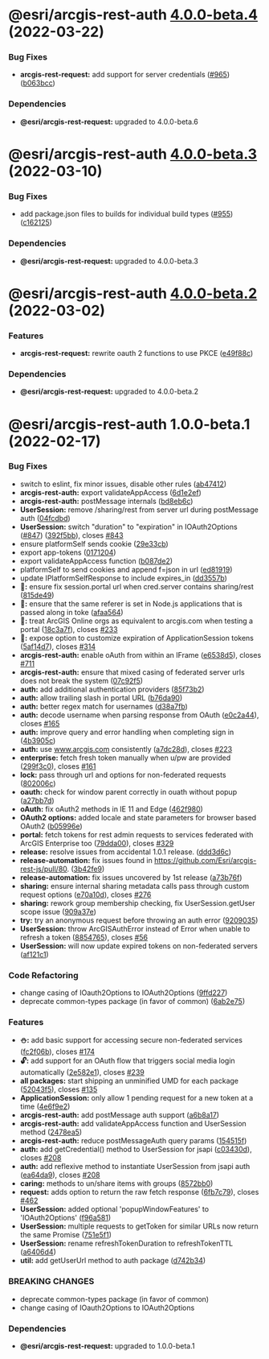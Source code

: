 # @esri/arcgis-rest-auth [4.0.0-beta.4](https://github.com/Esri/arcgis-rest-js/compare/@esri/arcgis-rest-auth@4.0.0-beta.3...@esri/arcgis-rest-auth@4.0.0-beta.4) (2022-03-22)


### Bug Fixes

* **arcgis-rest-request:** add support for server credentials ([#965](https://github.com/Esri/arcgis-rest-js/issues/965)) ([b063bcc](https://github.com/Esri/arcgis-rest-js/commit/b063bcca1780cd671e6b4f25532e4122903dc8b2))





### Dependencies

* **@esri/arcgis-rest-request:** upgraded to 4.0.0-beta.6

# @esri/arcgis-rest-auth [4.0.0-beta.3](https://github.com/Esri/arcgis-rest-js/compare/@esri/arcgis-rest-auth@4.0.0-beta.2...@esri/arcgis-rest-auth@4.0.0-beta.3) (2022-03-10)


### Bug Fixes

* add package.json files to builds for individual build types ([#955](https://github.com/Esri/arcgis-rest-js/issues/955)) ([c162125](https://github.com/Esri/arcgis-rest-js/commit/c16212594f0b914425548be5d61d7435d54a2718))





### Dependencies

* **@esri/arcgis-rest-request:** upgraded to 4.0.0-beta.3

# @esri/arcgis-rest-auth [4.0.0-beta.2](https://github.com/Esri/arcgis-rest-js/compare/@esri/arcgis-rest-auth@4.0.0-beta.1...@esri/arcgis-rest-auth@4.0.0-beta.2) (2022-03-02)


### Features

* **arcgis-rest-request:** rewrite oauth 2 functions to use PKCE ([e49f88c](https://github.com/Esri/arcgis-rest-js/commit/e49f88c700694aed472733527124c4d0d54e45d6))





### Dependencies

* **@esri/arcgis-rest-request:** upgraded to 4.0.0-beta.2

# @esri/arcgis-rest-auth 1.0.0-beta.1 (2022-02-17)


### Bug Fixes

* switch to eslint, fix minor issues, disable other rules ([ab47412](https://github.com/Esri/arcgis-rest-js/commit/ab474123d3a056dcd52a8898f39f287893626f35))
* **arcgis-rest-auth:** export validateAppAccess ([6d1e2ef](https://github.com/Esri/arcgis-rest-js/commit/6d1e2ef012ca25464e6219b5d909a30e5f1cecee))
* **arcgis-rest-auth:** postMessage internals ([bd8eb6c](https://github.com/Esri/arcgis-rest-js/commit/bd8eb6c0363483209645c5cc7cf19ad1a8114cc6))
* **UserSession:** remove /sharing/rest from server url during postMessage auth ([04fcdbd](https://github.com/Esri/arcgis-rest-js/commit/04fcdbd5307c79e55610a1bb7e049e3e18f0f0cc))
* **UserSession:** switch "duration" to "expiration" in IOAuth2Options ([#847](https://github.com/Esri/arcgis-rest-js/issues/847)) ([392f5bb](https://github.com/Esri/arcgis-rest-js/commit/392f5bb74b2461e7bd34dd16e784fce415d554ec)), closes [#843](https://github.com/Esri/arcgis-rest-js/issues/843)
* ensure platformSelf sends cookie ([29e33cb](https://github.com/Esri/arcgis-rest-js/commit/29e33cb9b9d0a2e25e412106adb06ff054bd5737))
* export app-tokens ([0171204](https://github.com/Esri/arcgis-rest-js/commit/017120498b32c9322689ad539b216ce8e5c96a3a))
* export validateAppAccess function ([b087de2](https://github.com/Esri/arcgis-rest-js/commit/b087de24ae6d8f41a2bb13c3c25a33943f0db2d8))
* platformSelf to send cookies and append f=json in url ([ed81919](https://github.com/Esri/arcgis-rest-js/commit/ed819194da74075172ff26139f2db4491d79ed12))
* update IPlatformSelfResponse to include expires_in ([dd3557b](https://github.com/Esri/arcgis-rest-js/commit/dd3557b19514a33150db2f15138422bb219681e7))
* **:bug::** ensure fix session.portal url when cred.server contains sharing/rest ([815de49](https://github.com/Esri/arcgis-rest-js/commit/815de49549b35aa9d255de6b05c2beb2d153f37f))
* **:bug::** ensure that the same referer is set in Node.js applications that is passed along in toke ([afaa564](https://github.com/Esri/arcgis-rest-js/commit/afaa5646bffbeec462a733d9b6e021d6499c0be7))
* **:bug::** treat ArcGIS Online orgs as equivalent to arcgis.com when testing a portal ([18c3a7f](https://github.com/Esri/arcgis-rest-js/commit/18c3a7fcc774bad8e2cc9eef15444b62c1ed0dd1)), closes [#233](https://github.com/Esri/arcgis-rest-js/issues/233)
* **:closed_lock_with_key::** expose option to customize expiration of ApplicationSession tokens ([5af14d7](https://github.com/Esri/arcgis-rest-js/commit/5af14d7b10ccee179f7b2da82f4f1478352a8b67)), closes [#314](https://github.com/Esri/arcgis-rest-js/issues/314)
* **arcgis-rest-auth:** enable oAuth from within an IFrame ([e6538d5](https://github.com/Esri/arcgis-rest-js/commit/e6538d5d38c9b2d0f31c6392d257f0d9263170bd)), closes [#711](https://github.com/Esri/arcgis-rest-js/issues/711)
* **arcgis-rest-auth:** ensure that mixed casing of federated server urls does not break the system ([07c92f5](https://github.com/Esri/arcgis-rest-js/commit/07c92f559cc0288fa379d19464f88642c6fe2803))
* **auth:** add additional authentication providers ([85f73b2](https://github.com/Esri/arcgis-rest-js/commit/85f73b22c17a3a3ae72b559a63df2aef8297828c))
* **auth:** allow trailing slash in portal URL ([b76da90](https://github.com/Esri/arcgis-rest-js/commit/b76da902d67d4ac3635ac18eb780e7c68d7617f7))
* **auth:** better regex match for usernames ([d38a7fb](https://github.com/Esri/arcgis-rest-js/commit/d38a7fb0e1bff3c49a135bc10be74893ec60a1e9))
* **auth:** decode username when parsing response from OAuth ([e0c2a44](https://github.com/Esri/arcgis-rest-js/commit/e0c2a44bd5032ce9b45b0f8511e9cc256056872c)), closes [#165](https://github.com/Esri/arcgis-rest-js/issues/165)
* **auth:** improve query and error handling when completing sign in ([4b3905c](https://github.com/Esri/arcgis-rest-js/commit/4b3905ca6517443c9237a44c0fc3249e579db8f5))
* **auth:** use www.arcgis.com consistently ([a7dc28d](https://github.com/Esri/arcgis-rest-js/commit/a7dc28d9fe860f380ed57137bcafe73ab0bb5e9d)), closes [#223](https://github.com/Esri/arcgis-rest-js/issues/223)
* **enterprise:** fetch fresh token manually when u/pw are provided ([299f3c0](https://github.com/Esri/arcgis-rest-js/commit/299f3c0da043b74113310cba9a3e9a0f77afa921)), closes [#161](https://github.com/Esri/arcgis-rest-js/issues/161)
* **lock:** pass through url and options for non-federated requests ([802006c](https://github.com/Esri/arcgis-rest-js/commit/802006cdc68e69851e80c499a236ba4c8fa1cb6f))
* **oauth:** check for window parent correctly in ouath without popup ([a27bb7d](https://github.com/Esri/arcgis-rest-js/commit/a27bb7da5fa5de7ddfbc2d676b707bfa1780ecbf))
* **oAuth:** fix oAuth2 methods in IE 11 and Edge ([462f980](https://github.com/Esri/arcgis-rest-js/commit/462f980082f9eeb8c55b5aa6c5981422ae40105f))
* **OAuth2 options:** added locale and state parameters for browser based OAuth2 ([b05996e](https://github.com/Esri/arcgis-rest-js/commit/b05996e83b1836f9a27337939a9a681d41207504))
* **portal:** fetch tokens for rest admin requests to services federated with ArcGIS Enterprise too ([79dda00](https://github.com/Esri/arcgis-rest-js/commit/79dda000e9cc3d8cf270ab3ace65d70d20d5ac57)), closes [#329](https://github.com/Esri/arcgis-rest-js/issues/329)
* **release:** resolve issues from accidental 1.0.1 release. ([ddd3d6c](https://github.com/Esri/arcgis-rest-js/commit/ddd3d6cab0fb0d789da866cea07244b7a170d9fd))
* **release-automation:** fix issues found in https://github.com/Esri/arcgis-rest-js/pull/80. ([3b42fe9](https://github.com/Esri/arcgis-rest-js/commit/3b42fe9969cc2f6a21428692c72ada8ffffb59a6))
* **release-automation:** fix issues uncovered by 1st release ([a73b76f](https://github.com/Esri/arcgis-rest-js/commit/a73b76f58843d538d8b29b1ae60a72a9f57ac5ec))
* **sharing:** ensure internal sharing metadata calls pass through custom request options ([e70a10d](https://github.com/Esri/arcgis-rest-js/commit/e70a10d5bbd6ac4fecf61f9f635b01cf9c8c5034)), closes [#276](https://github.com/Esri/arcgis-rest-js/issues/276)
* **sharing:** rework group membership checking, fix UserSession.getUser scope issue ([909a37e](https://github.com/Esri/arcgis-rest-js/commit/909a37ec2f928ad223c674ae0d4033e24761ae9a))
* **try:** try an anonymous request before throwing an auth error ([9209035](https://github.com/Esri/arcgis-rest-js/commit/9209035072b54bf68425ee9737e2a15010ac1b33))
* **UserSession:** throw ArcGISAuthError instead of Error when unable to refresh a token ([8854765](https://github.com/Esri/arcgis-rest-js/commit/88547656ce88786e2dcac8e8e0e78045b67e8e16)), closes [#56](https://github.com/Esri/arcgis-rest-js/issues/56)
* **UserSession:** will now update expired tokens on non-federated servers ([af121c1](https://github.com/Esri/arcgis-rest-js/commit/af121c1de1c96027a2ca107ed46a7877b61c5a4f))


### Code Refactoring

* change casing of IOauth2Options to IOAuth2Options ([9ffd227](https://github.com/Esri/arcgis-rest-js/commit/9ffd2277055864d5257cb7a6c9913c70079e7da5))
* deprecate common-types package (in favor of common) ([6ab2e75](https://github.com/Esri/arcgis-rest-js/commit/6ab2e75a3b57ce77391da7f2a16ab57a3e781000))


### Features

* **:snowman::** add basic support for accessing secure non-federated services ([fc2f06b](https://github.com/Esri/arcgis-rest-js/commit/fc2f06b74a40261ae9b6bb959048d353be02153b)), closes [#174](https://github.com/Esri/arcgis-rest-js/issues/174)
* **:unlock::** add support for an OAuth flow that triggers social media login automatically ([2e582e1](https://github.com/Esri/arcgis-rest-js/commit/2e582e12fc3e5bf9688b3ba80da33e4a5a5fa84f)), closes [#239](https://github.com/Esri/arcgis-rest-js/issues/239)
* **all packages:** start shipping an unminified UMD for each package ([52043f5](https://github.com/Esri/arcgis-rest-js/commit/52043f5b702aca699f62abf8054582286e258ba5)), closes [#135](https://github.com/Esri/arcgis-rest-js/issues/135)
* **ApplicationSession:** only allow 1 pending request for a new token at a time ([4e6f9e2](https://github.com/Esri/arcgis-rest-js/commit/4e6f9e27d561566449ef2338b078f44d0e3b65b5))
* **arcgis-rest-auth:** add postMessage auth support ([a6b8a17](https://github.com/Esri/arcgis-rest-js/commit/a6b8a17a265339725a8c5dfd90e408f28a035787))
* **arcgis-rest-auth:** add validateAppAccess function and UserSession method ([2478ea5](https://github.com/Esri/arcgis-rest-js/commit/2478ea56d43302d3f7fab6ffd38a9d2c609bb510))
* **arcgis-rest-auth:** reduce postMessageAuth query params ([154515f](https://github.com/Esri/arcgis-rest-js/commit/154515f66a4eedb9ee83dd8528549db55e268871))
* **auth:** add getCredential() method to UserSession for jsapi ([c03430d](https://github.com/Esri/arcgis-rest-js/commit/c03430d4d5b93d983c9cab39117a5623113425e8)), closes [#208](https://github.com/Esri/arcgis-rest-js/issues/208)
* **auth:** add reflexive method to instantiate UserSession from jsapi auth ([ea64da9](https://github.com/Esri/arcgis-rest-js/commit/ea64da92c74c3a9b6671e66872070372db46cd72)), closes [#208](https://github.com/Esri/arcgis-rest-js/issues/208)
* **caring:** methods to un/share items with groups ([8572bb0](https://github.com/Esri/arcgis-rest-js/commit/8572bb0ab0222e4f0eedbe9cfd4ff00c160f0c77))
* **request:** adds option to return the raw fetch response ([6fb7c79](https://github.com/Esri/arcgis-rest-js/commit/6fb7c792f4aab585a06bb1178b41a8687eabc419)), closes [#462](https://github.com/Esri/arcgis-rest-js/issues/462)
* **UserSession:** added optional 'popupWindowFeatures' to 'IOAuth2Options' ([f96a581](https://github.com/Esri/arcgis-rest-js/commit/f96a581033513c9a546998bc37254a46e364f153))
* **UserSession:** multiple requests to getToken for similar URLs now return the same Promise ([751e5f1](https://github.com/Esri/arcgis-rest-js/commit/751e5f19d2e6fac184a0a17cc216c54cc5c1e9f2))
* **UserSession:** rename refreshTokenDuration to refreshTokenTTL ([a6406d4](https://github.com/Esri/arcgis-rest-js/commit/a6406d4d10308b266fd7ddcc6168f32419f206aa))
* **util:** add getUserUrl method to auth package ([d742b34](https://github.com/Esri/arcgis-rest-js/commit/d742b343130a8a0d5baaf9391ac48f5c5c334c6d))


### BREAKING CHANGES

* deprecate common-types package (in favor of common)
* change casing of IOauth2Options to IOAuth2Options





### Dependencies

* **@esri/arcgis-rest-request:** upgraded to 1.0.0-beta.1
